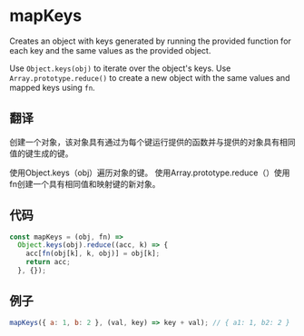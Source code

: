# mapKeys

Creates an object with keys generated by running the provided function for each key and the same values as the provided object.

Use `Object.keys(obj)` to iterate over the object's keys.
Use `Array.prototype.reduce()` to create a new object with the same values and mapped keys using `fn`.

## 翻译

创建一个对象，该对象具有通过为每个键运行提供的函数并与提供的对象具有相同值的键生成的键。

使用Object.keys（obj）遍历对象的键。
使用Array.prototype.reduce（）使用fn创建一个具有相同值和映射键的新对象。

## 代码

```js
const mapKeys = (obj, fn) =>
  Object.keys(obj).reduce((acc, k) => {
    acc[fn(obj[k], k, obj)] = obj[k];
    return acc;
  }, {});
```

## 例子

```js
mapKeys({ a: 1, b: 2 }, (val, key) => key + val); // { a1: 1, b2: 2 }
```
